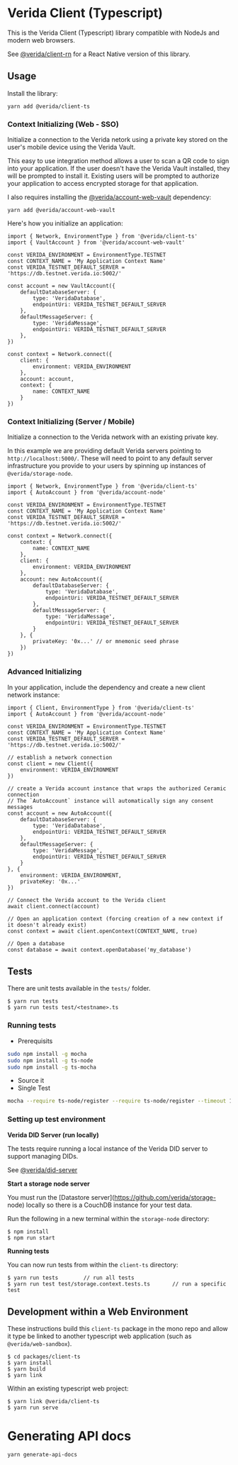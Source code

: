 
# Verida Client (Typescript)

This is the Verida Client (Typescript) library compatible with NodeJs and modern web browsers.

See [@verida/client-rn](https://github.com/verida/client-rn) for a React Native version of this library.

## Usage

Install the library:

```
yarn add @verida/client-ts
```

### Context Initializing (Web - SSO)

Initialize a connection to the Verida netork using a private key stored on the user's mobile device using the Verida Vault.

This easy to use integration method allows a user to scan a QR code to sign into your application. If the user doesn't have the Verida Vault installed, they will be prompted to install it. Existing users will be prompted to authorize your application to access encrypted storage for that application.

I also requires installing the [@verida/account-web-vault](packages/account-web-vault) dependency:

```
yarn add @verida/account-web-vault
```

Here's how you initialize an application:

```
import { Network, EnvironmentType } from '@verida/client-ts'
import { VaultAccount } from '@verida/account-web-vault'

const VERIDA_ENVIRONMENT = EnvironmentType.TESTNET
const CONTEXT_NAME = 'My Application Context Name'
const VERIDA_TESTNET_DEFAULT_SERVER = 'https://db.testnet.verida.io:5002/'

const account = new VaultAccount({
    defaultDatabaseServer: {
        type: 'VeridaDatabase',
        endpointUri: VERIDA_TESTNET_DEFAULT_SERVER
    },
    defaultMessageServer: {
        type: 'VeridaMessage',
        endpointUri: VERIDA_TESTNET_DEFAULT_SERVER
    },
})

const context = Network.connect({
    client: {
        environment: VERIDA_ENVIRONMENT
    },
    account: account,
    context: {
        name: CONTEXT_NAME
    }
})
```

### Context Initializing (Server / Mobile)

Initialize a connection to the Verida network with an existing private key.

In this example we are providing default Verida servers pointing to `http://localhost:5000/`. These will need to point to any default server infrastructure you provide to your users by spinning up instances of `@verida/storage-node`.

```
import { Network, EnvironmentType } from '@verida/client-ts'
import { AutoAccount } from '@verida/account-node'

const VERIDA_ENVIRONMENT = EnvironmentType.TESTNET
const CONTEXT_NAME = 'My Application Context Name'
const VERIDA_TESTNET_DEFAULT_SERVER = 'https://db.testnet.verida.io:5002/'
  
const context = Network.connect({
    context: {
        name: CONTEXT_NAME
    },
    client: {
        environment: VERIDA_ENVIRONMENT
    },
    account: new AutoAccount({
        defaultDatabaseServer: {
            type: 'VeridaDatabase',
            endpointUri: VERIDA_TESTNET_DEFAULT_SERVER
        },
        defaultMessageServer: {
            type: 'VeridaMessage',
            endpointUri: VERIDA_TESTNET_DEFAULT_SERVER
        }
    }, {
        privateKey: '0x...' // or mnemonic seed phrase
    })
})

```

### Advanced Initializing

In your application, include the dependency and create a new client network instance:

```
import { Client, EnvironmentType } from '@verida/client-ts'
import { AutoAccount } from '@verida/account-node'

const VERIDA_ENVIRONMENT = EnvironmentType.TESTNET
const CONTEXT_NAME = 'My Application Context Name'
const VERIDA_TESTNET_DEFAULT_SERVER = 'https://db.testnet.verida.io:5002/'

// establish a network connection
const client = new Client({
    environment: VERIDA_ENVIRONMENT
})

// create a Verida account instance that wraps the authorized Ceramic connection
// The `AutoAccount` instance will automatically sign any consent messages
const account = new AutoAccount({
    defaultDatabaseServer: {
        type: 'VeridaDatabase',
        endpointUri: VERIDA_TESTNET_DEFAULT_SERVER
    },
    defaultMessageServer: {
        type: 'VeridaMessage',
        endpointUri: VERIDA_TESTNET_DEFAULT_SERVER
    }
}, {
    environment: VERIDA_ENVIRONMENT,
    privateKey: '0x...'
})

// Connect the Verida account to the Verida client
await client.connect(account)

// Open an application context (forcing creation of a new context if it doesn't already exist)
const context = await client.openContext(CONTEXT_NAME, true)

// Open a database
const database = await context.openDatabase('my_database')
```

## Tests

There are unit tests available in the `tests/` folder.

```
$ yarn run tests
$ yarn run tests test/<testname>.ts
```
### Running tests
* Prerequisits
```bash
sudo npm install -g mocha
sudo npm install -g ts-node
sudo npm install -g ts-mocha 
```
* Source it
* Single Test
```bash
mocha --require ts-node/register --require ts-node/register --timeout 10000 --ui bdd test/schema.tests.ts --grep "^Schema tests Basic schema tests can validate a larger schema$"
```
### Setting up test environment

**Verida DID Server (run locally)**

The tests require running a local instance of the Verida DID server to support managing DIDs.

See [@verida/did-server](https://github.com/verida/did-server)

**Start a storage node server**

You must run the [Datastore server](https://github.com/verida/storage- node) locally so there is a CouchDB instance for your test data.

Run the following in a new terminal within the `storage-node` directory:

```
$ npm install
$ npm run start
```

**Running tests**

You can now run tests from within the `client-ts` directory:

```
$ yarn run tests        // run all tests
$ yarn run test test/storage.context.tests.ts       // run a specific test
```

## Development within a Web Environment

These instructions build this `client-ts` package in the mono repo and allow it type be linked to another typescript web application (such as `@verida/web-sandbox`).

```
$ cd packages/client-ts
$ yarn install
$ yarn build
$ yarn link
```

Within an existing typescript web project:

```
$ yarn link @verida/client-ts
$ yarn run serve
```

# Generating API docs

```
yarn generate-api-docs
```